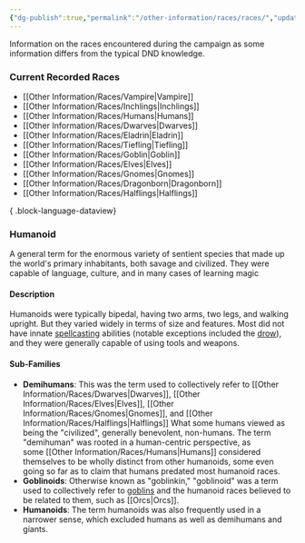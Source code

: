 ```yaml
---
{"dg-publish":true,"permalink":"/other-information/races/races/","updated":"2025-03-01T21:15:51.829+00:00"}
---
```


Information on the races encountered during the campaign as some information differs from the typical DND knowledge.

### Current Recorded Races
- [[Other Information/Races/Vampire\|Vampire]]
- [[Other Information/Races/Inchlings\|Inchlings]]
- [[Other Information/Races/Humans\|Humans]]
- [[Other Information/Races/Dwarves\|Dwarves]]
- [[Other Information/Races/Eladrin\|Eladrin]]
- [[Other Information/Races/Tiefling\|Tiefling]]
- [[Other Information/Races/Goblin\|Goblin]]
- [[Other Information/Races/Elves\|Elves]]
- [[Other Information/Races/Gnomes\|Gnomes]]
- [[Other Information/Races/Dragonborn\|Dragonborn]]
- [[Other Information/Races/Halflings\|Halflings]]

{ .block-language-dataview}
### Humanoid 
A general term for the enormous variety of sentient species that made up the world's primary inhabitants, both savage and civilized. They were capable of language, culture, and in many cases of learning magic

#### Description
Humanoids were typically bipedal, having two arms, two legs, and walking upright. But they varied widely in terms of size and features. Most did not have innate [spellcasting](https://forgottenrealms.fandom.com/wiki/Spellcaster "Spellcaster") abilities (notable exceptions included the [drow](https://forgottenrealms.fandom.com/wiki/Drow "Drow")), and they were generally capable of using tools and weapons.

#### Sub-Families
- **Demihumans**: This was the term used to collectively refer to [[Other Information/Races/Dwarves\|Dwarves]], [[Other Information/Races/Elves\|Elves]], [[Other Information/Races/Gnomes\|Gnomes]], and [[Other Information/Races/Halflings\|Halflings]] What some humans viewed as being the "civilized", generally benevolent, non-humans. The term "demihuman" was rooted in a human-centric perspective, as some [[Other Information/Races/Humans\|Humans]] considered themselves to be wholly distinct from other humanoids, some even going so far as to claim that humans predated most humanoid races.
- **Goblinoids**: Otherwise known as "goblinkin," "goblinoid" was a term used to collectively refer to [goblins](https://forgottenrealms.fandom.com/wiki/Goblin "Goblin") and the humanoid races believed to be related to them, such as [[Orcs\|Orcs]].
- **Humanoids**: The term humanoids was also frequently used in a narrower sense, which excluded humans as well as demihumans and giants.